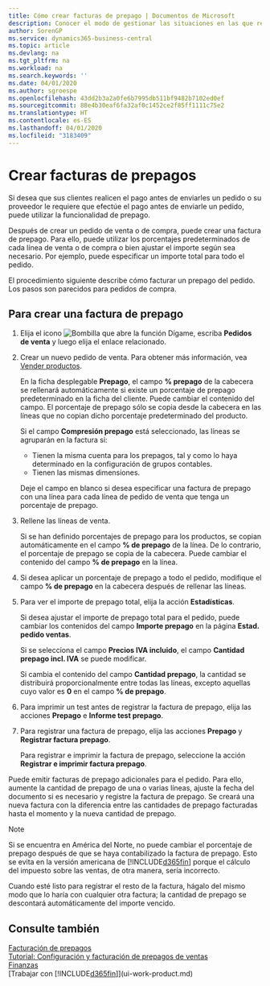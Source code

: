 ```yaml
---
title: Cómo crear facturas de prepago | Documentos de Microsoft
description: Conocer el modo de gestionar las situaciones en las que requiere prepago, o lo requiere el proveedor.
author: SorenGP
ms.service: dynamics365-business-central
ms.topic: article
ms.devlang: na
ms.tgt_pltfrm: na
ms.workload: na
ms.search.keywords: ''
ms.date: 04/01/2020
ms.author: sgroespe
ms.openlocfilehash: 43dd2b3a2a0fe6b7995db511bf9482b7102ed0ef
ms.sourcegitcommit: 88e4b30eaf6fa32af0c1452ce2f85ff1111c75e2
ms.translationtype: HT
ms.contentlocale: es-ES
ms.lasthandoff: 04/01/2020
ms.locfileid: "3183409"
---
```

# <a name="create-prepayment-invoices"></a>Crear facturas de prepagos
Si desea que sus clientes realicen el pago antes de enviarles un pedido o su proveedor le requiere que efectúe el pago antes de enviarle un pedido, puede utilizar la funcionalidad de prepago.  

Después de crear un pedido de venta o de compra, puede crear una factura de prepago. Para ello, puede utilizar los porcentajes predeterminados de cada línea de venta o de compra o bien ajustar el importe según sea necesario. Por ejemplo, puede especificar un importe total para todo el pedido.  

El procedimiento siguiente describe cómo facturar un prepago del pedido. Los pasos son parecidos para pedidos de compra.  

## <a name="to-create-a-prepayment-invoice"></a>Para crear una factura de prepago  
1. Elija el icono ![Bombilla que abre la función Dígame](media/ui-search/search_small.png "Dígame qué desea hacer"), escriba **Pedidos de venta** y luego elija el enlace relacionado.  
2. Crear un nuevo pedido de venta. Para obtener más información, vea [Vender productos](sales-how-sell-products.md).  

    En la ficha desplegable **Prepago**, el campo **% prepago** de la cabecera se rellenará automáticamente si existe un porcentaje de prepago predeterminado en la ficha del cliente. Puede cambiar el contenido del campo. El porcentaje de prepago sólo se copia desde la cabecera en las líneas que no copian dicho porcentaje predeterminado del producto.  

    Si el campo **Compresión prepago** está seleccionado, las líneas se agruparán en la factura si:  
    - Tienen la misma cuenta para los prepagos, tal y como lo haya determinado en la configuración de grupos contables.  
    - Tienen las mismas dimensiones.  

    Deje el campo en blanco si desea especificar una factura de prepago con una línea para cada línea de pedido de venta que tenga un porcentaje de prepago.  

3. Rellene las líneas de venta.  

    Si se han definido porcentajes de prepago para los productos, se copian automáticamente en el campo **% de prepago** de la línea. De lo contrario, el porcentaje de prepago se copia de la cabecera. Puede cambiar el contenido del campo **% de prepago** en la línea.  
4. Si desea aplicar un porcentaje de prepago a todo el pedido, modifique el campo **% de prepago** en la cabecera después de rellenar las líneas.  
5. Para ver el importe de prepago total, elija la acción **Estadísticas**.

    Si desea ajustar el importe de prepago total para el pedido, puede cambiar los contenidos del campo **Importe prepago** en la página **Estad. pedido ventas**.  

    Si se selecciona el campo **Precios IVA incluido**, el campo **Cantidad prepago incl. IVA** se puede modificar.  

    Si cambia el contenido del campo **Cantidad prepago**, la cantidad se distribuirá proporcionalmente entre todas las líneas, excepto aquellas cuyo valor es **0** en el campo **% de prepago**.  
6. Para imprimir un test antes de registrar la factura de prepago, elija las acciones **Prepago** e **Informe test prepago**.  
7. Para registrar una factura de prepago, elija las acciones **Prepago** y **Registrar factura prepago**.  

    Para registrar e imprimir la factura de prepago, seleccione la acción **Registrar e imprimir factura prepago**.  

Puede emitir facturas de prepago adicionales para el pedido. Para ello, aumente la cantidad de prepago de una o varias líneas, ajuste la fecha del documento si es necesario y registre la factura de prepago. Se creará una nueva factura con la diferencia entre las cantidades de prepago facturadas hasta el momento y la nueva cantidad de prepago.  

> [!NOTE]  
>  Si se encuentra en América del Norte, no puede cambiar el porcentaje de prepago después de que se haya contabilizado la factura de prepago. Esto se evita en la versión americana de [!INCLUDE[d365fin](includes/d365fin_md.md)] porque el cálculo del impuesto sobre las ventas, de otra manera, sería incorrecto.  

 Cuando esté listo para registrar el resto de la factura, hágalo del mismo modo que lo haría con cualquier otra factura; la cantidad de prepago se descontará automáticamente del importe vencido.  

## <a name="see-also"></a>Consulte también  
[Facturación de prepagos](finance-invoice-prepayments.md)  
[Tutorial: Configuración y facturación de prepagos de ventas](walkthrough-setting-up-and-invoicing-sales-prepayments.md)  
[Finanzas](finance.md)  
[Trabajar con [!INCLUDE[d365fin](includes/d365fin_md.md)]](ui-work-product.md)
